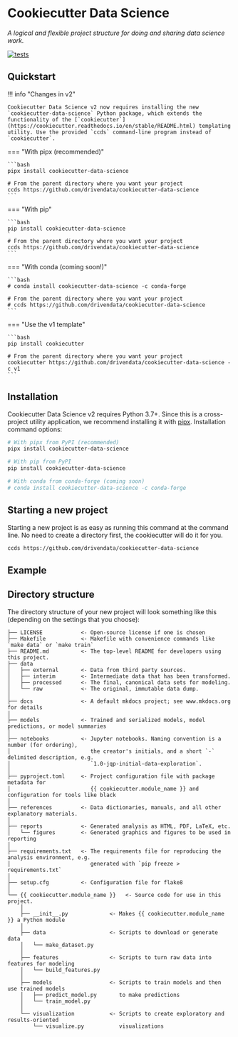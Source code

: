 # Cookiecutter Data Science

_A logical and flexible project structure for doing and sharing data science work._

[![tests](https://github.com/drivendata/cookiecutter-data-science/workflows/tests/badge.svg?branch=v2)](https://github.com/drivendata/cookiecutter-data-science/actions/workflows/tests.yml?query=branch%3Av2)

## Quickstart

!!! info "Changes in v2"

    Cookiecutter Data Science v2 now requires installing the new `cookiecutter-data-science` Python package, which extends the functionality of the [`cookiecutter`](https://cookiecutter.readthedocs.io/en/stable/README.html) templating utility. Use the provided `ccds` command-line program instead of `cookiecutter`.

=== "With pipx (recommended)"

    ```bash
    pipx install cookiecutter-data-science

    # From the parent directory where you want your project
    ccds https://github.com/drivendata/cookiecutter-data-science
    ```

=== "With pip"

    ```bash
    pip install cookiecutter-data-science
    `
    # From the parent directory where you want your project
    ccds https://github.com/drivendata/cookiecutter-data-science
    ```

=== "With conda (coming soon!)"

    ```bash
    # conda install cookiecutter-data-science -c conda-forge

    # From the parent directory where you want your project
    # ccds https://github.com/drivendata/cookiecutter-data-science
    ```

=== "Use the v1 template"

    ```bash
    pip install cookiecutter

    # From the parent directory where you want your project
    cookiecutter https://github.com/drivendata/cookiecutter-data-science -c v1
    ```

## Installation

Cookiecutter Data Science v2 requires Python 3.7+. Since this is a cross-project utility application, we recommend installing it with [pipx](https://pypa.github.io/pipx/). Installation command options:

```bash
# With pipx from PyPI (recommended)
pipx install cookiecutter-data-science

# With pip from PyPI
pip install cookiecutter-data-science

# With conda from conda-forge (coming soon)
# conda install cookiecutter-data-science -c conda-forge
```

## Starting a new project

Starting a new project is as easy as running this command at the command line. No need to create a directory first, the cookiecutter will do it for you.

```bash
ccds https://github.com/drivendata/cookiecutter-data-science
```

## Example

<!-- TERMYNAL OUTPUT -->

## Directory structure

The directory structure of your new project will look something like this (depending on the settings that you choose):

```
├── LICENSE            <- Open-source license if one is chosen
├── Makefile           <- Makefile with convenience commands like `make data` or `make train`
├── README.md          <- The top-level README for developers using this project.
├── data
│   ├── external       <- Data from third party sources.
│   ├── interim        <- Intermediate data that has been transformed.
│   ├── processed      <- The final, canonical data sets for modeling.
│   └── raw            <- The original, immutable data dump.
│
├── docs               <- A default mkdocs project; see www.mkdocs.org for details
│
├── models             <- Trained and serialized models, model predictions, or model summaries
│
├── notebooks          <- Jupyter notebooks. Naming convention is a number (for ordering),
│                         the creator's initials, and a short `-` delimited description, e.g.
│                         `1.0-jqp-initial-data-exploration`.
│
├── pyproject.toml     <- Project configuration file with package metadata for 
│                         {{ cookiecutter.module_name }} and configuration for tools like black
│
├── references         <- Data dictionaries, manuals, and all other explanatory materials.
│
├── reports            <- Generated analysis as HTML, PDF, LaTeX, etc.
│   └── figures        <- Generated graphics and figures to be used in reporting
│
├── requirements.txt   <- The requirements file for reproducing the analysis environment, e.g.
│                         generated with `pip freeze > requirements.txt`
│
├── setup.cfg          <- Configuration file for flake8
│
└── {{ cookiecutter.module_name }}   <- Source code for use in this project.
    │
    ├── __init__.py             <- Makes {{ cookiecutter.module_name }} a Python module
    │
    ├── data                    <- Scripts to download or generate data
    │   └── make_dataset.py
    │
    ├── features                <- Scripts to turn raw data into features for modeling
    │   └── build_features.py
    │
    ├── models                  <- Scripts to train models and then use trained models 
    │   ├── predict_model.py       to make predictions
    │   └── train_model.py
    │
    └── visualization           <- Scripts to create exploratory and results-oriented 
        └── visualize.py           visualizations
```
